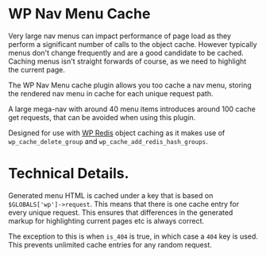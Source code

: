 WP Nav Menu Cache
=================

Very large nav menus can impact performance of page load as they perform a significant number of calls to the object cache. However typically menus don't change frequently and are a good candidate to be cached. Caching menus isn't straight forwards of course, as we need to highlight the current page.

The WP Nav Menu cache plugin allows you too cache a nav menu, storing the rendered nav menu in cache for each unique request path.

A large mega-nav with around 40 menu items introduces around 100 cache get requests, that can be avoided when using this plugin.

Designed for use with [WP Redis](https://github.com/humanmade/wp-redis) object caching as it makes use of `wp_cache_delete_group` and `wp_cache_add_redis_hash_groups`.

Technical Details. 
==================

Generated menu HTML is cached under a key that is based on `$GLOBALS['wp']->request`. This means that there is one cache entry for every unique request. This ensures that differences in the generated markup for highlighting current pages etc is always correct.

The exception to this is when `is_404` is true, in which case a `404` key is used. This prevents unlimited cache entries for any random request. 


